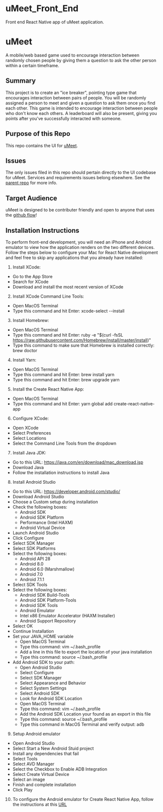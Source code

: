 # uMeet_Front_End
Front end React Native app of uMeet application. 

# uMeet
A mobile/web based game used to encourage interaction between randomly chosen people by giving them a question to ask the other person within a certain timeframe.

## Summary
This project is to create an "ice breaker", pointing type game that encourages interaction between pairs of people. You will be randomly assigned a person to meet and given a question to ask them once you find each other.
This game is intended to encourage interaction between people who don't know each others.
A leaderboard will also be present, giving you points after you've successfully interacted with someone.

## Purpose of this Repo
This repo contains the UI for [uMeet](https://github.com/UDigStudio/uMeet).

## Issues
The only issues filed in this repo should pertain directly to the UI codebase for uMeet. Services and requirements issues belong elsewhere. See the [parent repo](https://github.com/UDigStudio/uMeet) for more info.

## Target Audience
uMeet is designed to be contributer friendly and open to anyone that uses the [github flow](https://guides.github.com/introduction/flow/)!

## Installation Instructions
To perform front-end development, you will need an iPhone and Android emulator to view how the application renders on the two different devices. Follow the steps below to configure your Mac for React Native development and feel free to skip any applications that you already have installed:

1. Install XCode:
  * Go to the App Store
  * Search for XCode
  * Download and install the most recent version of XCode
2. Install XCode Command Line Tools:
  * Open MacOS Terminal
  * Type this command and hit Enter: xcode-select --install
3. Install Homebrew:
  * Open MacOS Terminal
  * Type this command and hit Enter: ruby -e "$(curl -fsSL https://raw.githubusercontent.com/Homebrew/install/master/install)"
  * Type this command to make sure that Homebrew is installed correctly: brew doctor
4. Install Yarn:
  * Open MacOS Terminal
  * Type this command and hit Enter: brew install yarn
  * Type this command and hit Enter: brew upgrade yarn
5. Install the Create React Native App:
  * Open MacOS Terminal
  * Type this command and hit Enter: yarn global add create-react-native-app
6. Configure XCode:
  * Open XCode
  * Select Preferences
  * Select Locations
  * Select the Command Line Tools from the dropdown
7. Install Java JDK:
  * Go to this URL: https://java.com/en/download/mac_download.jsp
  * Download Java
  * Follow the installation instructions to install Java
8. Install Android Studio
  * Go to this URL: https://developer.android.com/studio/
  * Download Android Studio
  * Choose a Custom setup during installation
  * Check the following boxes:
    * Android SDK
    * Android SDK Platform
    * Performance (Intel HAXM)
    * Android Virtual Device
  * Launch Android Studio
  * Click Configure
  * Select SDK Manager
  * Select SDK Platforms
  * Select the following boxes:
    * Android API 28
    * Android 8.0
    * Android 6.0 (Marshmallow)
    * Android 7.0
    * Android 7.1.1
  * Select SDK Tools
  * Select the following boxes:
    * Android SDK Build-Tools
    * Android SDK Platform-Tools
    * Android SDK Tools
    * Android Emulator
    * Intel x86 Emulator Accelerator (HAXM Installer)
    * Android Support Repository
  * Select OK
  * Continue Installation
  * Set your JAVA_HOME variable
    * Open MacOS Terminal
    * Type this command: vim ~/.bash_profile
    * Add a line in this file to export the location of your java installation
    * Type this command: source ~/.bash_profile
  * Add Android SDK to your path:
    * Open Android Studio
    * Select Configure
    * Select SDK Manager
    * Select Appearance and Behavior
    * Select System Settings
    * Select Android SDK
    * Look for Android SDK Location
    * Open MacOS Terminal
    * Type this command: vim ~/.bash_profile
    * Add the Android SDK Location your found as an export in this file
    * Type this command: source ~/.bash_profile
    * Type this command in MacOS Terminal and verify output: adb
9. Setup Android emulator
  * Open Android Studio
  * Select Start a New Android Stuid project
  * Install any dependencies that fail
  * Select Tools
  * Select AVD Manager
  * Select the Checkbox to Enable ADB Integration
  * Select Create Virtual Device
  * Select an image
  * Finish and complete installation
  * Click Play
10. To configure the Android emulator for Create React Native App, follow the instructions at this [URL](https://bit.ly/2IWqQ8n)
